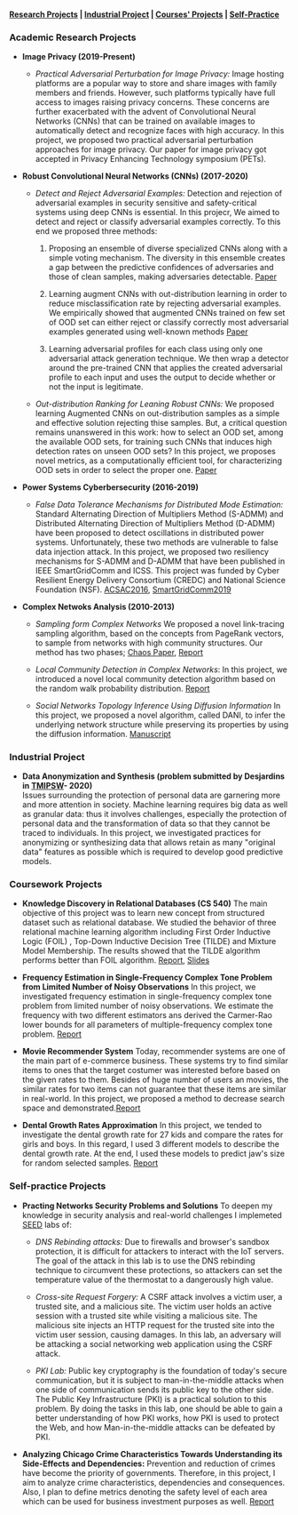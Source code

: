 
#### [Research Projects](#academic-research-projects) | [Industrial Project](#industrial-project) | [Courses' Projects](#coursework-projects) | [Self-Practice](#self-practice-projects)

### Academic Research Projects

* **Image Privacy (2019-Present)** 
   - *Practical Adversarial Perturbation for Image Privacy:* Image hosting platforms are a popular way to store and share images with family members and friends. 
However, such platforms typically have full access to images raising privacy concerns.
These concerns are further exacerbated with the advent of Convolutional Neural Networks (CNNs) that can be trained on available images to automatically detect and recognize faces with high accuracy.
In this project, we  proposed two practical adversarial perturbation approaches for image privacy. Our paper for image privacy got accepted in Privacy Enhancing Technology symposium (PETs).

* **Robust Convolutional Neural Networks (CNNs) (2017-2020)**
   
   - *Detect and Reject Adversarial Examples:* Detection and rejection of adversarial examples in security sensitive and safety-critical systems using deep CNNs is essential. In this projecr, We aimed to detect and reject or classify adversarial examples correctly. To this end we proposed three methods:
   
  
      1.  Proposing an ensemble of diverse specialized CNNs along with a simple voting mechanism. The diversity in this ensemble creates a gap between the predictive confidences of adversaries and those of clean samples, making adversaries detectable. [Paper](https://arxiv.org/pdf/2005.08321)
      
      2. Learning augment CNNs with out-distribution learning in order to reduce misclassification rate by rejecting adversarial examples. We empirically showed that augmented CNNs trained on few set of OOD set can either reject or classify correctly most adversarial examples generated using well-known methods [Paper](https://arxiv.org/pdf/1804.08794)
      
      3.  Learning adversarial profiles for each class using only one adversarial attack generation technique. We then wrap a detector around the pre-trained CNN that applies the created adversarial profile to each input and uses the output to decide whether or not the input is legitimate.
     
   
   - *Out-distribution Ranking for Leaning Robust CNNs:*  We proposed  learning Augmented CNNs on out-distribution samples as a simple and effective solution rejecting thise samples. But, a critical question remains unanswered in this work: how to select an OOD set, among the available OOD sets, for training such CNNs that induces high detection rates on unseen OOD sets? In this project, we proposes novel metrics, as a computationally efficient tool, for characterizing OOD sets in order to select the proper one. [Paper](https://arxiv.org/pdf/1910.08650)

* **Power Systems Cyberbersecurity (2016-2019)** 

   - *False Data Tolerance Mechanisms for Distributed Mode Estimation:* Standard Alternating Direction of Multipliers Method (S-ADMM) and Distributed Alternating Direction of Multipliers Method (D-ADMM)  have been proposed to detect  oscillations in distributed power systems. Unfortunately, these two methods are vulnerable to false data injection attack. In this project, we proposed  two resiliency mechanisms for S-ADMM and D-ADMM that have been published in IEEE SmartGridComm and ICSS. This project was funded by Cyber Resilient Energy Delivery Consortium (CREDC) and National Science Foundation (NSF). [ACSAC2016](https://www.acsac.org/2016/program/files/03-Resilient%20Algorithm%20for%20Power%20System%20Mode%20Estimation%20using%20Synchrophasors-A-Rajabi.pdf), [SmartGridComm2019](https://ieeexplore.ieee.org/abstract/document/8909709)

* **Complex Netwoks Analysis (2010-2013)**

  - *Sampling form Complex Networks*  We proposed a novel link-tracing sampling algorithm, based on the concepts from PageRank vectors, to sample from networks with high community structures. Our method has two phases;  [Chaos Paper](http://coinlab.ut.ac.ir/documents/17321997/30927624/Sampling%20from%20Complex%20Networks%20with%20High%20Community%20Structures.pdf), [Report](./projects/ArezooRajabi.LCD-RW.pdf)
  
  - *Local Community Detection  in Complex Networks*: In this project, we introduced a novel local community detection algorithm based on the random walk probability distribution. [Report](./projects/ArezooRajabi.LCD-RW.pdf)
  
  - *Social Networks Topology Inference Using Diffusion Information*  In this project, we proposed a novel algorithm, called DANI, to infer the underlying network structure while preserving its properties by using the diffusion information.  [Manuscript](https://arxiv.org/pdf/1706.00941)




### Industrial Project

* **Data Anonymization and Synthesis (problem submitted by Desjardins in [TMIPSW](http://www.crm.umontreal.ca/industrialprob2020/problems/problems-2020/)- 2020)** \
Issues surrounding the protection of personal data are garnering more and more attention in society. Machine learning requires big data as well as granular data: thus it involves challenges, especially the protection of personal data and the transformation of data so that they cannot be traced to individuals. In this project, we investigated  practices for anonymizing or synthesizing data that allows retain as many "original data" features as possible  which is required to develop good predictive models. 




### Coursework Projects

* **Knowledge Discovery in Relational Databases (CS 540)** The main objective of this project was to learn new concept from structured dataset such as relational database. We studied the behavior of three relational machine learning algorithm including First Order Inductive Logic (FOIL) , Top-Down Inductive Decision Tree (TILDE) and Mixture Model Membership. The results showed that the TILDE algorithm performs better than FOIL algorithm. [Report](./projects/ProjectProposalCS540.pdf), [Slides](./projects/CS540Presentation.pdf)

* **Frequency Estimation in Single-Frequency Complex Tone Problem from Limited Number of Noisy Observations** In this project, we investigated frequency estimation in single-frequency complex tone problem from limited number of noisy observations. We estimate the frequency with two different estimators ans  derived the Carmer-Rao lower bounds for all parameters of multiple-frequency complex tone problem. [Report](./projects/Frequency_Estimation.pdf)

* **Movie Recommender System** Today, recommender systems are one of the main part of e-commerce business. These systems try to find similar items to ones that the target costumer was interested before based on the given rates to them. Besides of huge number of users an movies, the similar rates for two items can not guarantee that these items are similar in real-world. In this project, we proposed a method to decrease search space and demonstrated.[Report](projects/RecommenderSystem.pdf)

* **Dental Growth Rates Approximation** In this project, we tended to investigate the dental growth rate for 27 kids and compare the rates for girls and boys. In this regard, I used 3 different models to describe the dental growth rate. At the end, I used these models to predict jaw's size for random selected samples. [Report](projects/DentalGrowth.pdf)



### Self-practice Projects

* **Practing Networks Security Problems and Solutions** To deepen my knowledge in security analysis and real-world challenges I implemeted [SEED](https://seedsecuritylabs.org/Labs_16.04/Networking/) labs of:
   - *DNS Rebinding attacks:* Due to firewalls and browser's sandbox protection, it is difficult for attackers to interact with the IoT servers. The goal of the attack in this lab is to use the DNS rebinding technique to circumvent these protections, so attackers can set the temperature value of the thermostat to a dangerously high value. 
   
   - *Cross-site Request Forgery:*  A CSRF attack involves a victim user, a trusted site, and a malicious site. The victim user holds an active session with a trusted site while visiting a malicious site. The malicious site injects an HTTP request for the trusted site into the victim user session, causing damages.
In this lab, an adversary will be attacking a social networking web application using the CSRF attack.

   - *PKI Lab:* Public key cryptography is the foundation of today's secure communication, but it is subject to man-in-the-middle attacks when one side of communication sends its public key to the other side. The Public Key Infrastructure (PKI) is a practical solution to this problem. By doing the tasks in this lab, one should be able to gain a better understanding of how PKI works, how PKI is used to protect the Web, and how Man-in-the-middle attacks can be defeated by PKI. 


* **Analyzing Chicago Crime Characteristics Towards Understanding its Side-Effects and Dependencies:** Prevention and reduction of crimes have become the priority of governments. Therefore, in this project, I aim to analyze crime characteristics, dependencies and consequences. Also, I plan to define metrics denoting the safety level of each area which can be used for business investment purposes as well. [Report](./projects/crimeproject.pdf)
